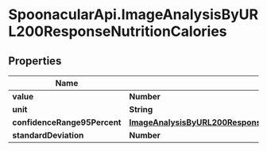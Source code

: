 # SpoonacularApi.ImageAnalysisByURL200ResponseNutritionCalories

## Properties

Name | Type | Description | Notes
------------ | ------------- | ------------- | -------------
**value** | **Number** |  | 
**unit** | **String** |  | 
**confidenceRange95Percent** | [**ImageAnalysisByURL200ResponseNutritionCaloriesConfidenceRange95Percent**](ImageAnalysisByURL200ResponseNutritionCaloriesConfidenceRange95Percent.md) |  | 
**standardDeviation** | **Number** |  | 


